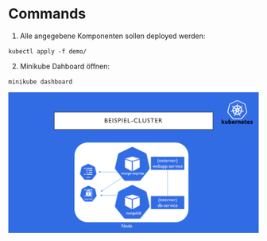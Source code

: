 # Commands

1. Alle angegebene Komponenten sollen deployed werden:

```
kubectl apply -f demo/
```


2. Minikube Dahboard öffnen:
```
minikube dashboard
```

![Demo Bild](demo.png)

